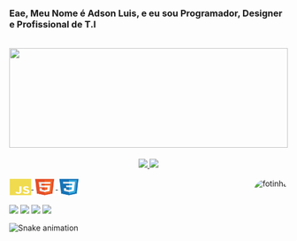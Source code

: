 ### Eae, Meu Nome é Adson Luis, e eu sou Programador, Designer e Profissional de T.I

<br>

<div>
<img height="180em" width="100%" src="https://i.imgur.com/kH4KxMt.jpg">
</div>

<br>

<div align="center">
<a href="https://github.com/snowybelmont">
<img height="180em" src="https://github-readme-stats.vercel.app/api?username=snowybelmont&show_icons=true&theme=ocean_dark&include_all_commits=true&count_private=true"/>
<img height="180em" src="https://github-readme-stats.vercel.app/api/top-langs/?username=snowybelmont&layout=compact&langs_count=7&theme=dracula"/>
</div>

<div style="display: inline_block"><br>
  <img align="center" alt="Js" height="30" width="40" src="https://raw.githubusercontent.com/devicons/devicon/master/icons/javascript/javascript-plain.svg">
  <img align="center" alt="HTML" height="30" width="40" src="https://raw.githubusercontent.com/devicons/devicon/master/icons/html5/html5-original.svg">
  <img align="center" alt="CSS" height="30" width="40" src="https://raw.githubusercontent.com/devicons/devicon/master/icons/css3/css3-original.svg">
  <img align="right" alt="fotinha" height="70" style="border-radius:25px;" src="https://i.imgur.com/uwxwG7G.png">
</div>

<br>

<div>
  <a href="https://www.studiobelmont.criarsite.online" target="_blank"><img src="https://img.shields.io/badge/website-000000?style=for-the-badge&logo=About.me&logoColor=white" target="_blank"></a> 
  <a href = "mailto:adson.vitorio@fatec.sp.gov.br"><img src="https://img.shields.io/badge/-Gmail-%23333?style=for-the-badge&logo=gmail&logoColor=white" target="_blank"></a>
  <a href="https://www.linkedin.com/in/luisbelmont" target="_blank"><img src="https://img.shields.io/badge/-LinkedIn-%230077B5?style=for-the-badge&logo=linkedin&logoColor=white" target="_blank"></a>
  <a href="https://open.spotify.com/playlist/3kzGLtfGekAOkcjTr6Np4m" target="_blank"><img src="https://img.shields.io/badge/Spotify-1ED760?&style=for-the-badge&logo=spotify&logoColor=white" target="_blank"></a>
  
  ![Snake animation](https://github.com/snowybelmont/snowybelmont/blob/output/github-contribution-grid-snake.svg)
 
</div>

<!--
**snowybelmont/snowybelmont** is a ✨ _special_ ✨ repository because its `README.md` (this file) appears on your GitHub profile.

Here are some ideas to get you started:

- 🔭 I’m currently working on ...
- 🌱 I’m currently learning ...
- 👯 I’m looking to collaborate on ...
- 🤔 I’m looking for help with ...
- 💬 Ask me about ...
- 📫 How to reach me: ...
- 😄 Pronouns: ...
- ⚡ Fun fact: ...
-->
